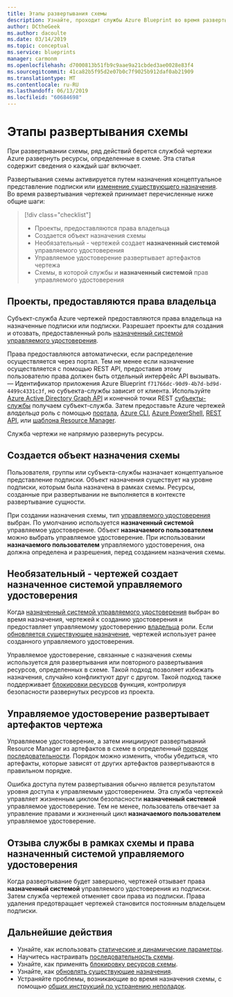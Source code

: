 ```yaml
---
title: Этапы развертывания схемы
description: Узнайте, проходит службы Azure Blueprint во время развертывания.
author: DCtheGeek
ms.author: dacoulte
ms.date: 03/14/2019
ms.topic: conceptual
ms.service: blueprints
manager: carmonm
ms.openlocfilehash: d7000813b51fb9c9aae9a21cbded3ae0028e83f4
ms.sourcegitcommit: 41ca82b5f95d2e07b0c7f9025b912daf0ab21909
ms.translationtype: MT
ms.contentlocale: ru-RU
ms.lasthandoff: 06/13/2019
ms.locfileid: "60684698"
---
```

# <a name="stages-of-a-blueprint-deployment"></a>Этапы развертывания схемы

При развертывании схемы, ряд действий берется службой чертежи Azure развернуть ресурсы, определенные в схеме. Эта статья содержит сведения о каждый шаг включает.

Развертывания схемы активируется путем назначения концептуальное представление подписки или [изменение существующего назначения](../how-to/update-existing-assignments.md). Во время развертывания чертежей принимает перечисленные ниже общие шаги:

> [!div class="checklist"]
> - Проекты, предоставляются права владельца
> - Создается объект назначения схемы
> - Необязательный - чертежей создает **назначенный системой** управляемого удостоверения
> - Управляемое удостоверение развертывает артефактов чертежа
> - Схемы, в которой службы и **назначенный системой** прав управляемого удостоверения

## <a name="blueprints-granted-owner-rights"></a>Проекты, предоставляются права владельца

Субъект-служба Azure чертежей предоставляются права владельца на назначенные подписки или подписки. Разрешает проекты для создания и отозвать, предоставленный роль [назначенный системой управляемого удостоверения](../../../active-directory/managed-identities-azure-resources/overview.md).

Права предоставляются автоматически, если распределение осуществляется через портал. Тем не менее если назначение осуществляется с помощью REST API, предоставив этому пользователю права должен быть отдельный интерфейс API вызывать. — Идентификатор приложения Azure Blueprint `f71766dc-90d9-4b7d-bd9d-4499c4331c3f`, но субъекта-службы зависит от клиента. Используйте [Azure Active Directory Graph API](../../../active-directory/develop/active-directory-graph-api.md) и конечной точки REST [субъекты-службы](/graph/api/resources/serviceprincipal) получаем субъект-служба. Затем предоставьте Azure чертежей _владельца_ роль с помощью [портала](../../../role-based-access-control/role-assignments-portal.md), [Azure CLI](../../../role-based-access-control/role-assignments-cli.md), [Azure PowerShell](../../../role-based-access-control/role-assignments-powershell.md), [REST API](../../../role-based-access-control/role-assignments-rest.md), или [шаблона Resource Manager](../../../role-based-access-control/role-assignments-template.md).

Служба чертежи не напрямую развернуть ресурсы.

## <a name="the-blueprint-assignment-object-is-created"></a>Создается объект назначения схемы

Пользователя, группы или субъекта-службы назначает концептуальное представление подписки. Объект назначения существует на уровне подписки, которым была назначена в рамках схемы. Ресурсы, созданные при развертывании не выполняется в контексте развертывание сущности.

При создании назначения схемы, тип [управляемого удостоверения](../../../active-directory/managed-identities-azure-resources/overview.md) выбран. По умолчанию используется **назначенный системой** управляемое удостоверение. Объект **назначаемого пользователем** можно выбрать управляемое удостоверение. При использовании **назначаемого пользователем** управляемого удостоверения, она должна определена и разрешения, перед созданием назначения схемы.

## <a name="optional---blueprints-creates-system-assigned-managed-identity"></a>Необязательный - чертежей создает назначенное системой управляемого удостоверения

Когда [назначенный системой управляемого удостоверения](../../../active-directory/managed-identities-azure-resources/overview.md) выбран во время назначения, чертежей к созданию удостоверения и предоставляет управляемому удостоверению [владельца](../../../role-based-access-control/built-in-roles.md#owner) роли. Если [обновляется существующее назначение](../how-to/update-existing-assignments.md), чертежей использует ранее созданного управляемого удостоверения.

Управляемое удостоверение, связанные с назначения схемы используется для развертывания или повторного развертывания ресурсов, определенных в схеме. Такой подход позволяет избежать назначения, случайно конфликтуют друг с другом.
Такой подход также поддерживает [блокировки ресурсов](./resource-locking.md) функция, контролируя безопасности развернутых ресурсов из проекта.

## <a name="the-managed-identity-deploys-blueprint-artifacts"></a>Управляемое удостоверение развертывает артефактов чертежа

Управляемое удостоверение, а затем инициируют развертываний Resource Manager из артефактов в схеме в определенный [порядок последовательности](./sequencing-order.md). Порядок можно изменить, чтобы убедиться, что артефакты, которые зависят от других артефактов развертываются в правильном порядке.

Ошибка доступа путем развертывания обычно является результатом уровня доступа к управляемым удостоверением. Эта служба чертежей управляет жизненным циклом безопасности **назначенный системой** управляемое удостоверение. Тем не менее, пользователь отвечает за управление правами и жизненный цикл **назначаемого пользователем** управляемое удостоверение.

## <a name="blueprint-service-and-system-assigned-managed-identity-rights-are-revoked"></a>Отзыва службы в рамках схемы и права назначенный системой управляемого удостоверения

Когда развертывание будет завершено, чертежей отзывает права **назначенный системой** управляемого удостоверения из подписки. Затем служба чертежей отменяет свои права из подписки. Права удаления предотвращает чертежей становится постоянным владельцем подписки.

## <a name="next-steps"></a>Дальнейшие действия

- Узнайте, как использовать [статические и динамические параметры](parameters.md).
- Научитесь настраивать [последовательность схемы](sequencing-order.md).
- Узнайте, как применять [блокировку ресурсов схемы](resource-locking.md).
- Узнайте, как [обновлять существующие назначения](../how-to/update-existing-assignments.md).
- Устраняйте проблемы, возникающие во время назначения схемы, с помощью [общих инструкций по устранению неполадок](../troubleshoot/general.md).